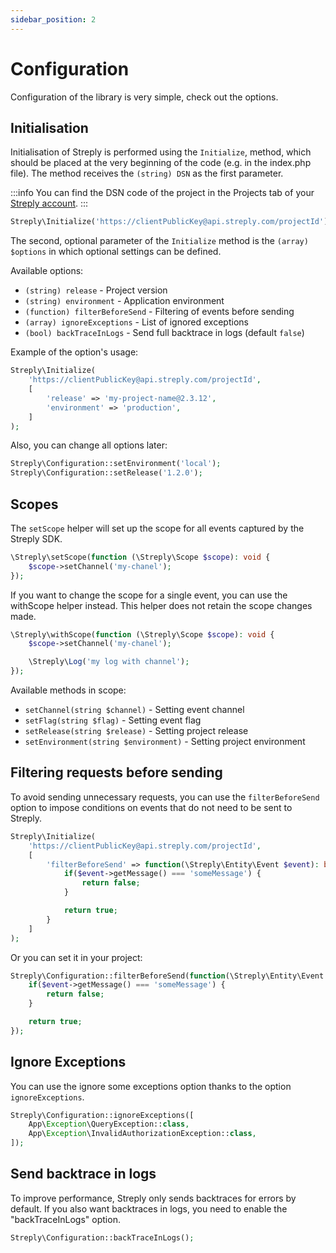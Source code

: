 ```yaml
---
sidebar_position: 2
---
```


# Configuration

Configuration of the library is very simple, check out the options.

## Initialisation

Initialisation of Streply is performed using the `Initialize`, method, which should be placed at the very beginning of the code (e.g. in the index.php file). The method receives the `(string) DSN` as the first parameter.

:::info
You can find the DSN code of the project in the Projects tab of your [Streply account](https://app.streply.com/projects).
:::

```php
Streply\Initialize('https://clientPublicKey@api.streply.com/projectId');
```

The second, optional parameter of the `Initialize` method is the `(array) $options` in which optional settings can be defined.

Available options:

- `(string) release` - Project version
- `(string) environment` - Application environment
- `(function) filterBeforeSend` - Filtering of events before sending
- `(array) ignoreExceptions` - List of ignored exceptions
- `(bool) backTraceInLogs` - Send full backtrace in logs (default `false`)

Example of the option's usage:

```php title="PHP"
Streply\Initialize(
    'https://clientPublicKey@api.streply.com/projectId',
    [
        'release' => 'my-project-name@2.3.12',
        'environment' => 'production',
    ]
);
```

Also, you can change all options later:

```php title="PHP"
Streply\Configuration::setEnvironment('local');
Streply\Configuration::setRelease('1.2.0');
```

## Scopes

The `setScope` helper will set up the scope for all events captured by the Streply SDK.

```php title="PHP"
\Streply\setScope(function (\Streply\Scope $scope): void {
    $scope->setChannel('my-chanel');
});
```

If you want to change the scope for a single event, you can use the withScope helper instead. This helper does not retain the scope changes made.

```php title="PHP"
\Streply\withScope(function (\Streply\Scope $scope): void {
    $scope->setChannel('my-chanel');

    \Streply\Log('my log with channel');
});
```

Available methods in scope:

- `setChannel(string $channel)` - Setting event channel 
- `setFlag(string $flag)` - Setting event flag
- `setRelease(string $release)` - Setting project release
- `setEnvironment(string $environment)` - Setting project environment

## Filtering requests before sending

To avoid sending unnecessary requests, you can use the `filterBeforeSend` option to impose conditions on events that do not need to be sent to Streply.

```php title="PHP"
Streply\Initialize(
    'https://clientPublicKey@api.streply.com/projectId',
    [
        'filterBeforeSend' => function(\Streply\Entity\Event $event): bool {
            if($event->getMessage() === 'someMessage') {
                return false;
            }

            return true;
        }
    ]
);
```

Or you can set it in your project:

```php title="PHP"
Streply\Configuration::filterBeforeSend(function(\Streply\Entity\Event $event) {
    if($event->getMessage() === 'someMessage') {
        return false;
    }

    return true;
});
```

## Ignore Exceptions

You can use the ignore some exceptions option thanks to the option `ignoreExceptions`.

```php title="PHP"
Streply\Configuration::ignoreExceptions([
    App\Exception\QueryException::class,
    App\Exception\InvalidAuthorizationException::class,
]);
```

## Send backtrace in logs

To improve performance, Streply only sends backtraces for errors by default. If you also want backtraces in logs, you need to enable the "backTraceInLogs" option.

```php
Streply\Configuration::backTraceInLogs();
```
